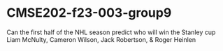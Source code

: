 # CMSE202-f23-003-group9
Can the first half of the NHL season predict who will win the Stanley cup
Liam McNulty, Cameron Wilson, Jack Robertson, & Roger Heinlen
